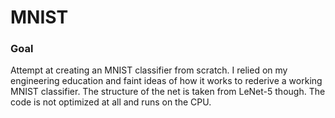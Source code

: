 # MNIST
### Goal
Attempt at creating an MNIST classifier from scratch. I relied on my engineering education and faint ideas of how it works to rederive a working MNIST classifier. The structure of the net is taken from LeNet-5 though. The code is not optimized at all and runs on the CPU.
